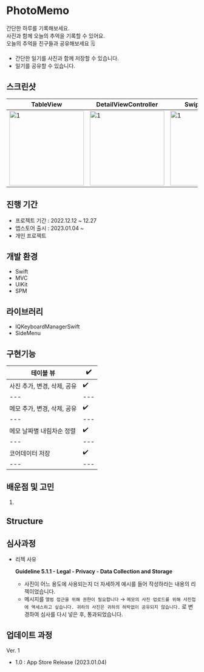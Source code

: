 # PhotoMemo


간단한 하루를 기록해보세요.  
사진과 함께 오늘의 추억을 기록할 수 있어요.  
오늘의 추억을 친구들과 공유해보세요 🗒  

- 간단한 일기를 사진과 함께 저장할 수 있습니다.  
- 일기를 공유할 수 있습니다.  


## 스크린샷
|TableView|DetailViewController|Swipe to delete|SideMenu|
|---|---|---|---|
|<img width="196" alt="1" src="https://user-images.githubusercontent.com/108605997/214174160-39400dd0-7abc-45bf-9dbd-0d6897286e4b.gif">| <img width="196" alt="1" src="https://user-images.githubusercontent.com/108605997/214174610-51fdfdac-dbd6-4844-b45d-bd7f8ad7a3d6.gif"> |<img width="196" alt="1" src="https://user-images.githubusercontent.com/108605997/214174712-073ad04c-d3ca-4b42-ba88-3ef5a07229d8.gif"> |<img width="196" alt="1" src="https://user-images.githubusercontent.com/108605997/214174771-f94b3760-b6b3-4c2a-a077-64962d1289f6.gif"> |

## 진행 기간
- 프로젝트 기간 : 2022.12.12 ~ 12.27
- 앱스토어 출시 : 2023.01.04 ~
- 개인 프로젝트

## 개발 환경
- Swift
- MVC
- UIKit
- SPM

## 라이브러리
- IQKeyboardManagerSwift
- SideMenu

## 구현기능
|테이블 뷰|✔️|
|---|---|
|사진 추가, 변경, 삭제, 공유|✔️|
|---|---|
|메모 추가, 변경, 삭제, 공유|✔️|
|---|---|
|메모 날짜별 내림차순 정렬|✔️|
|---|---|
|코어데이터 저장|✔️|
|---|---|


## 배운점 및 고민
1.

## Structure


## 심사과정
- 리젝 사유
    
    **Guideline 5.1.1 - Legal - Privacy - Data Collection and Storage**
    
    - 사진이 어느 용도에 사용되는지 더 자세하게 예시를 들어 작성하라는 내용의 리젝이었습니다.
    - 메시지를
    `앨범 접근을 위해 권한이 필요합니다` → 
    `메모의 사진 업로드를 위해 사진첩에 액세스하고 싶습니다. 귀하의 사진은 귀하의 허락없이 공유되지 않습니다.` 
    로 변경하여 심사를 다시 넣은 후, 통과되었습니다.

## 업데이트 과정
Ver. 1
 - 1.0 : App Store Release (2023.01.04)
